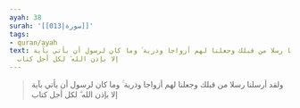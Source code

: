 ```yaml
---
ayah: 38
surah: '[[013|سورة]]'
tags:
- quran/ayah
text: ولقد أرسلنا رسلا من قبلك وجعلنا لهم أزواجا وذرية ۚ وما كان لرسول أن يأتي بآية
  إلا بإذن الله ۗ لكل أجل كتاب
---
```

> ولقد أرسلنا رسلا من قبلك وجعلنا لهم أزواجا وذرية ۚ وما كان لرسول أن يأتي بآية إلا بإذن الله ۗ لكل أجل كتاب
